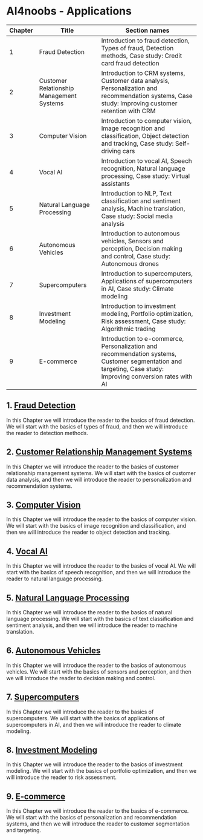 # AI4noobs - Applications

| Chapter | Title | Section names |
| --- | --- | --- |
| 1 | Fraud Detection | Introduction to fraud detection, Types of fraud, Detection methods, Case study: Credit card fraud detection |
| 2 | Customer Relationship Management Systems | Introduction to CRM systems, Customer data analysis, Personalization and recommendation systems, Case study: Improving customer retention with CRM |
| 3 | Computer Vision | Introduction to computer vision, Image recognition and classification, Object detection and tracking, Case study: Self-driving cars |
| 4 | Vocal AI | Introduction to vocal AI, Speech recognition, Natural language processing, Case study: Virtual assistants |
| 5 | Natural Language Processing | Introduction to NLP, Text classification and sentiment analysis, Machine translation, Case study: Social media analysis |
| 6 | Autonomous Vehicles | Introduction to autonomous vehicles, Sensors and perception, Decision making and control, Case study: Autonomous drones |
| 7 | Supercomputers | Introduction to supercomputers, Applications of supercomputers in AI, Case study: Climate modeling |
| 8 | Investment Modeling | Introduction to investment modeling, Portfolio optimization, Risk assessment, Case study: Algorithmic trading |
| 9 | E-commerce | Introduction to e-commerce, Personalization and recommendation systems, Customer segmentation and targeting, Case study: Improving conversion rates with AI |



## 1. [Fraud Detection](1.Fraud_Detection.ipynb)
In this Chapter we will introduce the reader to the basics of fraud detection. We will start with the basics of types of fraud, and then we will introduce the reader to detection methods.

## 2. [Customer Relationship Management Systems](2.Customer_Relationship_Management_Systems.ipynb)
In this Chapter we will introduce the reader to the basics of customer relationship management systems. We will start with the basics of customer data analysis, and then we will introduce the reader to personalization and recommendation systems.

## 3. [Computer Vision](3.Computer_Vision.ipynb)
In this Chapter we will introduce the reader to the basics of computer vision. We will start with the basics of image recognition and classification, and then we will introduce the reader to object detection and tracking.

## 4. [Vocal AI](4.Vocal_AI.ipynb)
In this Chapter we will introduce the reader to the basics of vocal AI. We will start with the basics of speech recognition, and then we will introduce the reader to natural language processing.

## 5. [Natural Language Processing](5.Natural_Language_Processing.ipynb)
In this Chapter we will introduce the reader to the basics of natural language processing. We will start with the basics of text classification and sentiment analysis, and then we will introduce the reader to machine translation.

## 6. [Autonomous Vehicles](6.Autonomous_Vehicles.ipynb)
In this Chapter we will introduce the reader to the basics of autonomous vehicles. We will start with the basics of sensors and perception, and then we will introduce the reader to decision making and control.

## 7. [Supercomputers](7.Supercomputers.ipynb)
In this Chapter we will introduce the reader to the basics of supercomputers. We will start with the basics of applications of supercomputers in AI, and then we will introduce the reader to climate modeling.

## 8. [Investment Modeling](8.Investment_Modeling.ipynb)
In this Chapter we will introduce the reader to the basics of investment modeling. We will start with the basics of portfolio optimization, and then we will introduce the reader to risk assessment.

## 9. [E-commerce](9.E-commerce.ipynb)
In this Chapter we will introduce the reader to the basics of e-commerce. We will start with the basics of personalization and recommendation systems, and then we will introduce the reader to customer segmentation and targeting.